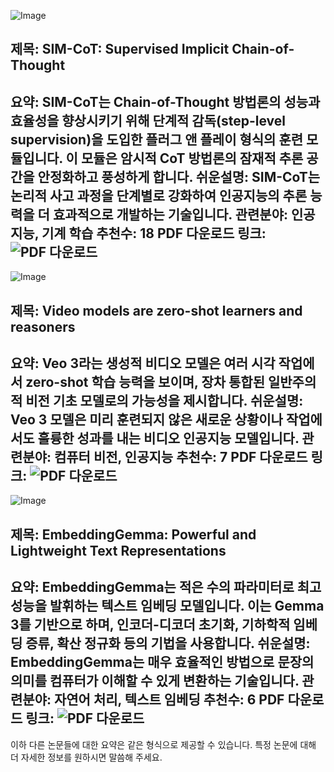 ![Image](https://cdn-thumbnails.huggingface.co/social-thumbnails/papers/2509.20317.png)
## 제목: SIM-CoT: Supervised Implicit Chain-of-Thought
**요약**: SIM-CoT는 Chain-of-Thought 방법론의 성능과 효율성을 향상시키기 위해 단계적 감독(step-level supervision)을 도입한 플러그 앤 플레이 형식의 훈련 모듈입니다. 이 모듈은 암시적 CoT 방법론의 잠재적 추론 공간을 안정화하고 풍성하게 합니다.
**쉬운설명**: SIM-CoT는 논리적 사고 과정을 단계별로 강화하여 인공지능의 추론 능력을 더 효과적으로 개발하는 기술입니다.
**관련분야**: 인공지능, 기계 학습
**추천수**: 18
**PDF 다운로드 링크**: ![PDF 다운로드](https://arxiv.org/pdf/2509.20317)
---

![Image](https://cdn-thumbnails.huggingface.co/social-thumbnails/papers/2509.20328.png)
## 제목: Video models are zero-shot learners and reasoners
**요약**: Veo 3라는 생성적 비디오 모델은 여러 시각 작업에서 zero-shot 학습 능력을 보이며, 장차 통합된 일반주의적 비전 기초 모델로의 가능성을 제시합니다.
**쉬운설명**: Veo 3 모델은 미리 훈련되지 않은 새로운 상황이나 작업에서도 훌륭한 성과를 내는 비디오 인공지능 모델입니다.
**관련분야**: 컴퓨터 비전, 인공지능
**추천수**: 7
**PDF 다운로드 링크**: ![PDF 다운로드](https://arxiv.org/pdf/2509.20328)
---

![Image](https://cdn-thumbnails.huggingface.co/social-thumbnails/papers/2509.20354.png)
## 제목: EmbeddingGemma: Powerful and Lightweight Text Representations
**요약**: EmbeddingGemma는 적은 수의 파라미터로 최고 성능을 발휘하는 텍스트 임베딩 모델입니다. 이는 Gemma 3를 기반으로 하며, 인코더-디코더 초기화, 기하학적 임베딩 증류, 확산 정규화 등의 기법을 사용합니다.
**쉬운설명**: EmbeddingGemma는 매우 효율적인 방법으로 문장의 의미를 컴퓨터가 이해할 수 있게 변환하는 기술입니다.
**관련분야**: 자연어 처리, 텍스트 임베딩
**추천수**: 6
**PDF 다운로드 링크**: ![PDF 다운로드](https://arxiv.org/pdf/2509.20354)
---

이하 다른 논문들에 대한 요약은 같은 형식으로 제공할 수 있습니다. 특정 논문에 대해 더 자세한 정보를 원하시면 말씀해 주세요.